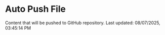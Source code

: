 # Auto Push File

Content that will be pushed to GitHub repository.
Last updated: 08/07/2025, 03:45:14 PM
